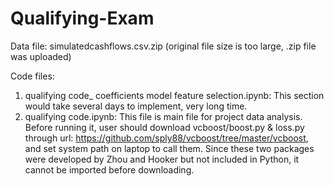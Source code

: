 # Qualifying-Exam
Data file: simulatedcashflows.csv.zip (original file size is too large, .zip file was uploaded)

Code files:
  1. qualifying code_ coefficients model feature selection.ipynb: This section would take several days to implement, very long time.
  2. qualifying code.ipynb: This file is main file for project data analysis. Before running it, user should download vcboost/boost.py & loss.py through url: https://github.com/sply88/vcboost/tree/master/vcboost, and set system path on laptop to call them. Since these two packages were developed by Zhou and Hooker but not included in Python, it cannot be imported before downloading. 
  
